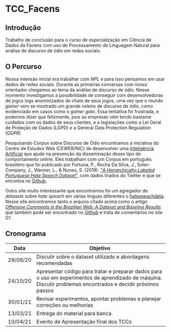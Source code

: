 # TCC_Facens

## Introdução

Trabalho de conclusão para o curso de especialização em Ciência de Dados da Facens com uso de Processamento de Linguagem Natural para análise de discurso de ódio em redes sociais.



## O Percurso

Nossa intensão inicial era trabalhar com _NPL_ e para isso pensamos em usar dados de redes sociais. Durante as primeiras conversas com nosso orientador chegamos ao tema da análise de discurso de ódio. Nesse momento investigamos a possibilidade de conseguir com desenvolvedoras de jogos logs anonimizados de chats de seus jogos, uma vez que o mundo _gamer_ vem se mostrado um grande celeiro de discurso de ódio, como evidenciado em casos como o _gamer gate_. Essa tentativa foi frustrada, e podemos dizer que felizmente, pois as empresas vêm tendo bastante cuidados com os dados de seus clientes, e a legislações como a Lei Geral de Proteção de Dados (LGPD) e a General Data Protection Regulation (GDPR)

Pesquisando Corpus sobre Discurso de Ódio encontramos a iniciativa do Centro de Estudos Web (CEWEB/NIC) de desenvolver uma [Inteligência Artificial](https://github.com/cewebbr/Bert_HateSpeech_Classification) que ajude na prevenção da disseminação desse tipo de comportamento online. Eles trabalham com um Corpus em português brasileiro que foi publicado por Fortuna, P., Rocha Da Silva, J., Soler-Company, J., Wanner, L., & Nunes, S. (2019). ["_A Hierarchically-Labeled Portuguese Hate Speech Dataset_"](https://www.aclweb.org/anthology/W19-3510/), com dados tirados do Twitter e que se encontra no [Github](https://github.com/paulafortuna/Portuguese-Hate-Speech-Dataset).

Outro site muito interessante que encontramos foi um agregador de _datasets_ sobre _hate speach_ em várias linguas diferentes o [hatespeachdata](http://hatespeechdata.com/). Nesse site encontramos tanto o arquivo citado acima como o artigo [_Offensive Comments in the Brazilian Web: A Dataset and Baseline Results_](http://www.each.usp.br/digiampietri/BraSNAM/2017/p04.pdf) que também pode ser encontrado no [Github](https://github.com/rogersdepelle/OffComBR) e trata de comentários no site G1.

## Cronograma

Data | Objetivo
--- | ---
29/08/20 | Discutir sobre o dataset utilizado e abordagens recomendadas
24/10/20 | Apresentar código para tratar e preparar dados para o uso em experimentos de aprendizado de máquina. Discutir problemas encontrados e decidir próximos passos
30/01/21 | Revisar experimentos, apontar problemas e planejar correções ou melhorias
13/03/21 | Entrega do material para banca
10/04/21 | Evento de Apresentação final dos TCCs
